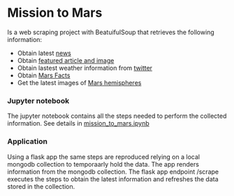 # Mission to Mars

Is a web scraping project with BeatuifulSoup that retrieves the following information:

* Obtain latest [news](https://mars.nasa.gov/news/)
* Obtain [featured article and image](https://www.jpl.nasa.gov/spaceimages/?search=&category=Mars)
* Obtain lastest weather information from [twitter](https://twitter.com/marswxreport?lang=e)
* Obtain [Mars Facts](http://space-facts.com/mars/)
* Get the latest images of [Mars hemispheres](https://astrogeology.usgs.gov/search/results?q=hemisphere+enhanced&k1=target&v1=Mars)

### Jupyter notebook

The jupyter notebook contains all the steps needed to perform the collected information. See details in [mission_to_mars.ipynb](https://github.com/gvo34/MissionMars/blob/master/mission_to_mars.ipynb)

### Application

Using a flask app the same steps are reproduced relying on a local mongodb collection to temporaarly hold the data.
The app renders information from the mongodb collection. The flask app endpoint /scrape executes the steps to obtain the latest information and refreshes the data stored in the collection.
